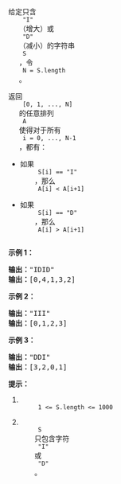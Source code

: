 <html>
 <body>
  <p>
   给定只含
   <code>
    "I"
   </code>
   （增大）或
   <code>
    "D"
   </code>
   （减小）的字符串
   <code>
    S
   </code>
   ，令
   <code>
    N = S.length
   </code>
   。
  </p>
  <p>
   返回
   <code>
    [0, 1, ..., N]
   </code>
   的任意排列
   <code>
    A
   </code>
   使得对于所有
   <code>
    i = 0, ..., N-1
   </code>
   ，都有：
  </p>
  <ul>
   <li>
    如果
    <code>
     S[i] == "I"
    </code>
    ，那么
    <code>
     A[i] &lt; A[i+1]
    </code>
   </li>
   <li>
    如果
    <code>
     S[i] == "D"
    </code>
    ，那么
    <code>
     A[i] &gt; A[i+1]
    </code>
   </li>
  </ul>
  <p>
  </p>
  <p>
   <strong>
    示例 1：
   </strong>
  </p>
  <pre><strong>输出：</strong>"IDID"
<strong>输出：</strong>[0,4,1,3,2]
</pre>
  <p>
   <strong>
    示例 2：
   </strong>
  </p>
  <pre><strong>输出：</strong>"III"
<strong>输出：</strong>[0,1,2,3]
</pre>
  <p>
   <strong>
    示例 3：
   </strong>
  </p>
  <pre><strong>输出：</strong>"DDI"
<strong>输出：</strong>[3,2,0,1]</pre>
  <p>
  </p>
  <p>
   <strong>
    提示：
   </strong>
  </p>
  <ol>
   <li>
    <code>
     1 &lt;= S.length &lt;= 1000
    </code>
   </li>
   <li>
    <code>
     S
    </code>
    只包含字符
    <code>
     "I"
    </code>
    或
    <code>
     "D"
    </code>
    。
   </li>
  </ol>
 </body>
</html>